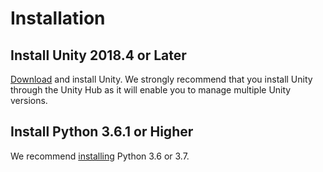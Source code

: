# Installation
## Install Unity 2018.4 or Later
[Download](https://unity3d.com/get-unity/download) and install Unity. We strongly recommend that you install Unity through the Unity Hub as it will enable you to manage multiple Unity versions.
## Install Python 3.6.1 or Higher
We recommend [installing](https://www.python.org/downloads/) Python 3.6 or 3.7.
